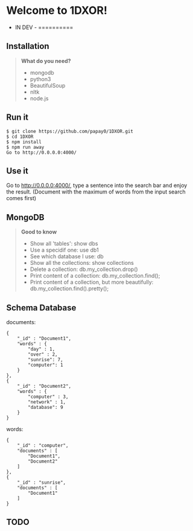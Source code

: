 Welcome to 1DXOR!
===================

- IN DEV -
==========

Installation
-------------
> **What do you need?**
>
> - mongodb
> - python3
> - BeautifulSoup
> - nltk
> - node.js

Run it
------

```
$ git clone https://github.com/papay0/1DXOR.git
$ cd 1DXOR
$ npm install
$ npm run away
Go to http://0.0.0.0:4000/
```

Use it
------

Go to http://0.0.0.0:4000/, type a sentence into the search bar and enjoy the result.
(Document with the maximum of words from the input search comes first)

MongoDB
-------
> **Good to know**
>
> - Show all 'tables': show dbs
> - Use a specidif one: use db1
> - See which database I use: db
> - Show all the collections: show collections
> - Delete a collection: db.my_collection.drop()
> - Print content of a collection: db.my_collection.find();
> - Print content of a collection, but more beautifully: db.my_collection.find().pretty();

Schema Database
---------------

documents:
```
{
    "_id" : "Document1",
    "words" : {
        "day" : 1,
        "over" : 2,
        "sunrise": 7,
        "computer": 1
    }
},
{
    "_id" : "Document2",
    "words" : {
        "computer" : 3,
        "network" : 1,
        "database": 9
    }
}
```

words:
```
{
    "_id" : "computer",
    "documents" : [ 
        "Document1",
        "Document2"
    ]
},
{
    "_id" : "sunrise",
    "documents" : [ 
        "Document1"
    ]
}
```

TODO
-------------
